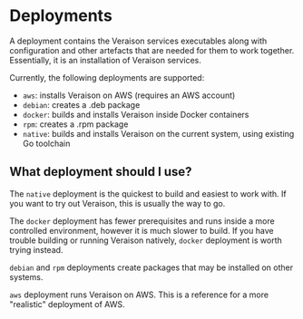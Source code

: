 # Deployments

A deployment contains the Veraison services executables along with
configuration and other artefacts that are needed for them to work together.
Essentially, it is an installation of Veraison services.

Currently, the following deployments are supported:

- `aws`: installs Veraison on AWS (requires an AWS account)
- `debian`: creates a .deb package
- `docker`: builds and installs Veraison inside Docker containers
- `rpm`: creates a .rpm package
- `native`: builds and installs Veraison on the current system, using existing
  Go toolchain


## What deployment should I use?

The `native` deployment is the quickest to build and easiest to work with. If
you want to try out Veraison, this is usually the way to go.

The `docker` deployment has fewer prerequisites and runs inside a more
controlled environment, however it is much slower to build. If you have trouble
building or running Veraison natively, `docker` deployment is worth trying
instead.

`debian` and `rpm` deployments create packages that may be installed on other
systems.

`aws` deployment runs Veraison on AWS. This is a reference for a more
"realistic" deployment of AWS.
